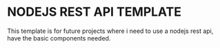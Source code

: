 # NODEJS REST API TEMPLATE

This template is for future projects where i need to use a nodejs rest api, have the basic components needed.